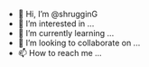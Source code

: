 - 👋 Hi, I’m @shrugginG
- 👀 I’m interested in ...
- 🌱 I’m currently learning ...
- 💞️ I’m looking to collaborate on ...
- 📫 How to reach me ...

<!---
shrugginG/shrugginG is a ✨ special ✨ repository because its `README.md` (this file) appears on your GitHub profile.
You can click the Preview link to take a look at your changes.
--->
